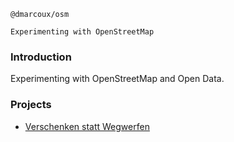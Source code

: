 ```
@dmarcoux/osm

Experimenting with OpenStreetMap
```

### Introduction

Experimenting with OpenStreetMap and Open Data.

### Projects

- [Verschenken statt Wegwerfen](http://daten.berlin.de/datensaetze/verschenken-statt-wegwerfen)
